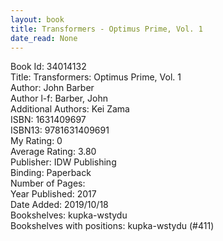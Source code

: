 ```yaml
---
layout: book
title: Transformers - Optimus Prime, Vol. 1
date_read: None
---
```


Book Id: 34014132<br />
Title: Transformers: Optimus Prime, Vol. 1<br />
Author: John Barber<br />
Author l-f: Barber, John<br />
Additional Authors: Kei Zama<br />
ISBN: 1631409697<br />
ISBN13: 9781631409691<br />
My Rating: 0<br />
Average Rating: 3.80<br />
Publisher: IDW Publishing<br />
Binding: Paperback<br />
Number of Pages: <br />
Year Published: 2017<br />
Date Added: 2019/10/18<br />
Bookshelves: kupka-wstydu<br />
Bookshelves with positions: kupka-wstydu (#411)<br />

